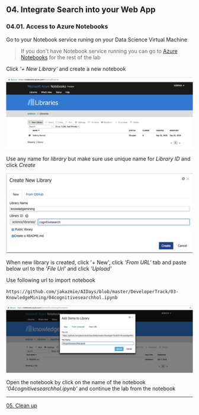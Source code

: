 ## 04. Integrate Search into your Web App

### 04.01. Access to Azure Notebooks

Go to your Notebook service runing on your Data Science Virtual Machine

> If you don't have Notebook service running you can
> go to [Azure Notebooks](https://notebooks.azure.com) for the rest of the lab

Click _'+ New Library'_ and create a new notebook

![new library](./images/AzureNotebooks-login.png)

Use any name for _library_ but make sure use unique name for _Library ID_ and click _Create_ 

![new library](./images/AzureNotebooks-newlib.png)

When new library is created, click '+ New', click _'From URL'_ tab and paste below url to the _'File Url'_ and click _'Upload'_

Use following url to import notebook

```
https://github.com/jakazmie/AIDays/blob/master/DeveloperTrack/03-KnowledgeMining/04cognitivesearchhol.ipynb
```

![import notebook](./images/AzureNotebooks-import.png)

Open the notebook by click on the name of the notebook _'04cognitivesearchhol.ipynb'_ and continue the lab from the notebook

---
[05. Clean up](https://github.com/jakazmie/AIDays/blob/master/KnowledgeMining/05Cleanup.md)
